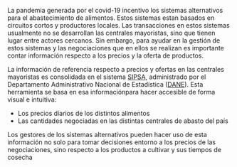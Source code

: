 La pandemia generada por el covid-19 incentivo los sistemas alternativos para el abastecimiento de alimentos. Estos sistemas 
estan basados en circuitos cortos y productores locales. Las transacciones en estos sistemas usualmente no se desarrollan 
las centrales mayoristas, sino que tienen lugar entre actores cercanos. Sin embargo, para ayudar en la gesti&oacute;n de estos 
sistemas y las negociaciones que en ellos se realizan es importante contar informaci&oacute;n respecto a los precios y 
la oferta de productos. 

La informaci&oacute;n de referencia respecto a precios y ofertas en las centrales mayoristas es consolidada en el sistema 
 [SIPSA](https://www.dane.gov.co/index.php/servicios-al-ciudadano/servicios-informacion/sipsa), administrado por el 
Departamento Administrativo Nacional de Estad&iacute;stica ([DANE](www.dane.gov.co)). Esta herramienta se basa en esa 
informaci&oacute;npara hacer accesible de forma visual e intuitiva:

* Los precios diarios de los distintos alimentos 
* Las cantidades negociadas en las distintas centrales de abasto del pa&iacute;s

Los gestores de los sistemas alternativos pueden hacer uso de esta informaci&oacute;n no solo para tomar decisiones 
entorno a los precios de las negociaciones, sino respecto a los productos a cultivar y sus tiempos de cosecha
